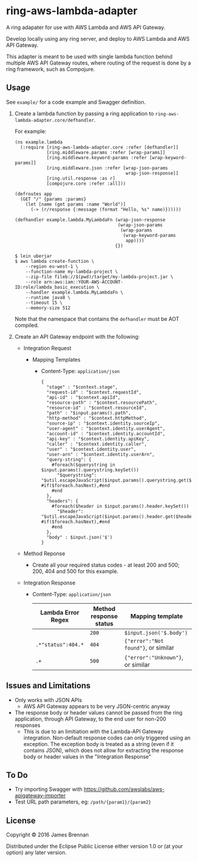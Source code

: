 # ring-aws-lambda-adapter

A ring adapater for use with AWS Lambda and AWS API Gateway.

Develop locally using any ring server, and deploy to AWS Lambda and AWS API
Gateway.

This adapter is meant to be used with single lambda function behind multiple AWS
API Gateway routes, where routing of the request is done by a ring framework,
such as Compojure.

## Usage

See `example/` for a code example and Swagger definition.

1. Create a lambda function by passing a ring application to
   `ring-aws-lambda-adapter.core/defhandler`.

   For example:

   ```
   (ns example.lambda
     (:require [ring-aws-lambda-adapter.core :refer [defhandler]]
               [ring.middleware.params :refer [wrap-params]]
               [ring.middleware.keyword-params :refer [wrap-keyword-params]]
               [ring.middleware.json :refer [wrap-json-params
                                             wrap-json-response]]
               [ring.util.response :as r]
               [compojure.core :refer :all]))

   (defroutes app
     (GET "/" {params :params}
       (let [name (get params :name "World")]
         (-> (r/response {:message (format "Hello, %s" name)})))))

   (defhandler example.lambda.MyLambdaFn (wrap-json-response
                                          (wrap-json-params
                                           (wrap-params
                                            (wrap-keyword-params
                                             app))))
                                         {})
   ```

   ```
   $ lein uberjar
   $ aws lambda create-function \
       --region eu-west-1 \
       --function-name my-lambda-project \
       --zip-file fileb://$(pwd)/target/my-lambda-project.jar \
       --role arn:aws:iam::YOUR-AWS-ACCOUNT-ID:role/lambda_basic_execution \
       --handler example.lambda.MyLambdaFn \
       --runtime java8 \
       --timeout 15 \
       --memory-size 512
   ```

   Note that the namespace that contains the `defhandler` must be AOT compiled.

2. Create an API Gateway endpoint with the following:
   - Integration Request
     - Mapping Templates
       - Content-Type: `application/json`

         ```
         {
           "stage" : "$context.stage",
           "request-id" : "$context.requestId",
           "api-id" : "$context.apiId",
           "resource-path" : "$context.resourcePath",
           "resource-id" : "$context.resourceId",
           "path" : "$input.params().path",
           "http-method" : "$context.httpMethod",
           "source-ip" : "$context.identity.sourceIp",
           "user-agent" : "$context.identity.userAgent",
           "account-id" : "$context.identity.accountId",
           "api-key" : "$context.identity.apiKey",
           "caller" : "$context.identity.caller",
           "user" : "$context.identity.user",
           "user-arn" : "$context.identity.userArn",
           "query-string": {
             #foreach($querystring in $input.params().querystring.keySet())
               "$querystring": "$util.escapeJavaScript($input.params().querystring.get($querystring))" #if($foreach.hasNext),#end
             #end
           },
           "headers": {
             #foreach($header in $input.params().header.keySet())
               "$header": "$util.escapeJavaScript($input.params().header.get($header))" #if($foreach.hasNext),#end
             #end
           },
           "body" : $input.json('$')
         }
         ```

   - Method Reponse
     - Create all your required status codes - at least 200 and 500; 200, 404 and 500 for this example.
   - Integration Response
     - Content-Type: `application/json`

       Lambda Error Regex | Method response status | Mapping template
       -------------------|------------------------|-----------------
                          | `200`                  | `$input.json('$.body')`
       `.*"status":404.*` | `404`                  | `{"error":"Not found"}`, or similar
       `.+`               | `500`                  | `{"error":"Unknown"}`, or similar

## Issues and Limitations

- Only works with JSON APIs
  - AWS API Gateway appears to be very JSON-centric anyway
- The response body or header values cannot be passed from the ring application,
  through API Gateway, to the end user for non-200 responses
  - This is due to an limitiation with the Lambda-API Gateway integration.
    Non-default response codes can only triggered using an exception. The
    exception body is treated as a string (even if it contains JSON), which does
    not allow for extracting the response body or header values in the
    "Integration Response"

## To Do

- Try importing Swagger with https://github.com/awslabs/aws-apigateway-importer
- Test URL path parameters, eg: `/path/{param1}/{param2}`

## License

Copyright © 2016 James Brennan

Distributed under the Eclipse Public License either version 1.0 or (at your
option) any later version.
